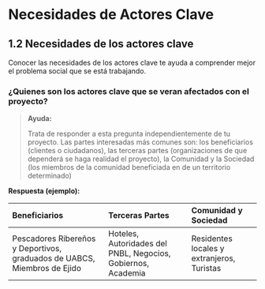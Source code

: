 # Necesidades de Actores Clave

## 1.2 Necesidades de los actores clave

Conocer las necesidades de los actores clave te ayuda a comprender mejor el problema social que se está trabajando.

### ¿Quienes son los actores clave que se veran afectados con el proyecto?

> **Ayuda:**
>
> Trata de responder a esta pregunta independientemente de tu proyecto. Las partes interesadas más comunes son: los beneficiarios \(clientes o ciudadanos\), las terceras partes \(organizaciones de que dependerá se haga realidad el proyecto\), la Comunidad y la Sociedad \(los miembros de la comunidad beneficiada en de un territorio determinado\)

**Respuesta \(ejemplo\):**

| Beneficiarios | Terceras Partes | Comunidad y Sociedad |
| :--- | :--- | :--- |
| Pescadores Ribereños y Deportivos, graduados de UABCS, Miembros de Ejido | Hoteles, Autoridades del PNBL, Negocios, Gobiernos, Academia | Residentes locales y extranjeros, Turistas |

